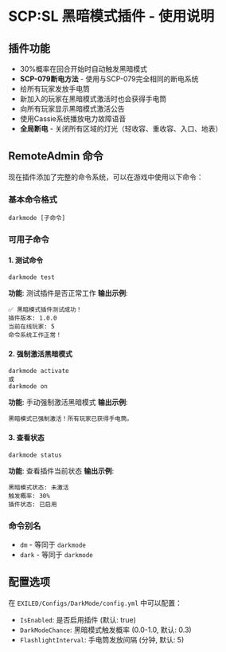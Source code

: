 # SCP:SL 黑暗模式插件 - 使用说明

## 插件功能
- 30%概率在回合开始时自动触发黑暗模式
- **SCP-079断电方法** - 使用与SCP-079完全相同的断电系统
- 给所有玩家发放手电筒
- 新加入的玩家在黑暗模式激活时也会获得手电筒
- 向所有玩家显示黑暗模式激活公告
- 使用Cassie系统播放电力故障语音
- **全局断电** - 关闭所有区域的灯光（轻收容、重收容、入口、地表）

## RemoteAdmin 命令
现在插件添加了完整的命令系统，可以在游戏中使用以下命令：

### 基本命令格式
```
darkmode [子命令]
```

### 可用子命令

#### 1. 测试命令
```
darkmode test
```
**功能**: 测试插件是否正常工作
**输出示例**:
```
✅ 黑暗模式插件测试成功！
插件版本: 1.0.0
当前在线玩家: 5
命令系统工作正常！
```

#### 2. 强制激活黑暗模式
```
darkmode activate
或
darkmode on
```
**功能**: 手动强制激活黑暗模式
**输出示例**:
```
黑暗模式已强制激活！所有玩家已获得手电筒。
```

#### 3. 查看状态
```
darkmode status
```
**功能**: 查看插件当前状态
**输出示例**:
```
黑暗模式状态: 未激活
触发概率: 30%
插件状态: 已启用
```

### 命令别名
- `dm` - 等同于 `darkmode`
- `dark` - 等同于 `darkmode`

## 配置选项
在 `EXILED/Configs/DarkMode/config.yml` 中可以配置：
- `IsEnabled`: 是否启用插件 (默认: true)
- `DarkModeChance`: 黑暗模式触发概率 (0.0-1.0, 默认: 0.3)
- `FlashlightInterval`: 手电筒发放间隔 (分钟, 默认: 5)

